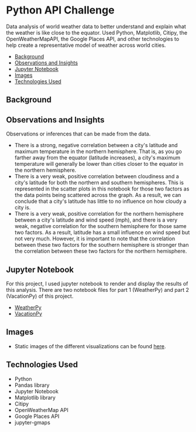 # Python API Challenge

Data analysis of world weather data to better understand and explain what the weather is like close to the equator. Used Python, Matplotlib, Citipy, the OpenWeatherMapAPI, the Google Places API, and other technologies to help create a representative model of weather across world cities.

* [Background](#background)
* [Observations and Insights](#insights)
* [Jupyter Notebook](#nb)
* [Images](#images)
* [Technologies Used](#technologies)

## <a name="background"></a>Background



## <a name="insights"></a>Observations and Insights

Observations or inferences that can be made from the data.

* There is a strong, negative correlation between a city's latitude and maximum temperature in the northern hemisphere. That is, as you go farther away from the equator (latitude increases), a city's maximum temperature will generally be lower than cities closer to the equator in the northern hemisphere.
* There is a very weak, positive correlation between cloudiness and a city's latitude for both the northern and southern hemispheres. This is represented in the scatter plots in this notebook for those two factors as the data points being scattered across the graph. As a result, we can conclude that a city's latitude has little to no influence on how cloudy a city is.
* There is a very weak, positive correlation for the northern hemisphere between a city's latitude and wind speed (mph), and there is a very weak, negative correlation for the southern hemisphere for those same two factors. As a result, latitude has a small influence on wind speed but not very much. However, it is important to note that the correlation between these two factors for the southern hemisphere is stronger than the correlation between these two factors for the northern hemisphere.

## <a name="nb"></a>Jupyter Notebook

For this project, I used jupyter notebook to render and display the results of this analysis. There are two notebook files for part 1 (WeatherPy) and part 2 (VacationPy) of this project.

* [WeatherPy](./WeatherPy/WeatherPy.ipynb)
* [VacationPy](./VacationPy/VacationPy.ipynb)

## <a name="nb"></a>Images

* Static images of the different visualizations can be found [here](./WeatherPy/Images).

## <a name="technologies"></a>Technologies Used

* Python
* Pandas library
* Jupyter Notebook
* Matplotlib library
* Citipy
* OpenWeatherMap API
* Google Places API
* jupyter-gmaps
